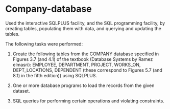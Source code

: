 # Company-database
Used the interactive SQLPLUS facility, and the SQL programming facility, by creating tables, populating them with data, and querying and updating the tables. 

The following tasks were performed:

1.	Create the following tables from the COMPANY database specified in Figures 3.7 (and 4.1) of the textbook (Database Systems by Ramez elmasri): EMPLOYEE, DEPARTMENT, PROJECT, WORKS_ON, DEPT_LOCATIONS, DEPENDENT (these correspond to Figures 5.7 (and 8.1) in the fifth edition)) using SQLPLUS. 

2.	One or more database programs to load the records from the given dataset.

3. SQL queries for performing certain operations and violating constraints.

